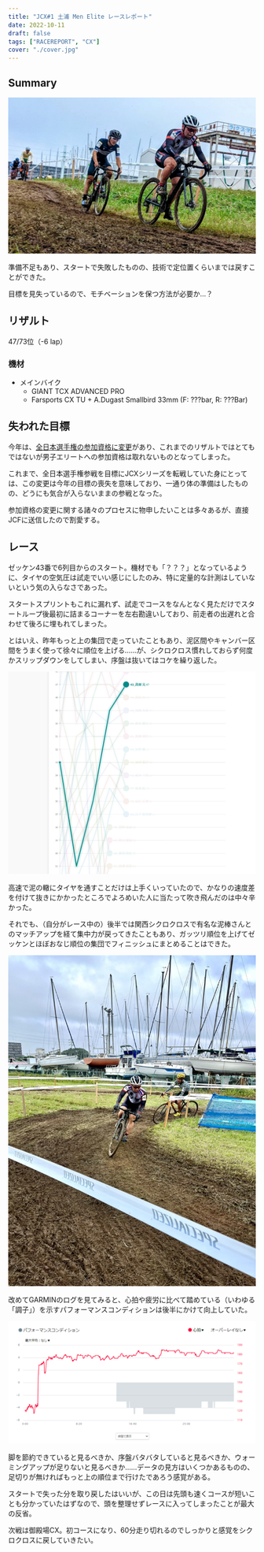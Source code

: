 ```yaml
---
title: "JCX#1 土浦 Men Elite レースレポート"
date: 2022-10-11
draft: false
tags: ["RACEREPORT", "CX"]
cover: "./cover.jpg"
---
```


## Summary

![Photo by skp](./cover.jpg)

準備不足もあり、スタートで失敗したものの、技術で定位置くらいまでは戻すことができた。

目標を見失っているので、モチベーションを保つ方法が必要か…？

## リザルト

47/73位（-6 lap）

### 機材

- メインバイク
  - GIANT TCX ADVANCED PRO
  - Farsports CX TU + A.Dugast Smallbird 33mm (F: ???bar, R: ???Bar)

## 失われた目標

今年は、[全日本選手権の参加資格に変更](https://jcf.or.jp/%e5%85%a8%e6%97%a5%e6%9c%ac%e9%81%b8%e6%89%8b%e6%a8%a9%e8%87%aa%e8%bb%a2%e8%bb%8a%e7%ab%b6%e6%8a%80%e5%a4%a7%e4%bc%9a%e3%82%b7%e3%82%af%e3%83%ad%e3%82%af%e3%83%ad%e3%82%b9-%e5%8f%82%e5%8a%a0-2/?category=cyclocross)があり、これまでのリザルトではとてもではないが男子エリートへの参加資格は取れないものとなってしまった。

これまで、全日本選手権参戦を目標にJCXシリーズを転戦していた身にとっては、この変更は今年の目標の喪失を意味しており、一通り体の準備はしたものの、どうにも気合が入らないままの参戦となった。

参加資格の変更に関する諸々のプロセスに物申したいことは多々あるが、直接JCFに送信したので割愛する。

## レース

ゼッケン43番で6列目からのスタート。機材でも「？？？」となっているように、タイヤの空気圧は試走でいい感じにしたのみ、特に定量的な計測はしていないという気の入らなさであった。

スタートスプリントもこれに漏れず、試走でコースをなんとなく見ただけでスタートループ後最初に詰まるコーナーを左右勘違いしており、前走者の出遅れと合わせて後ろに埋もれてしまった。

とはいえ、昨年もっと上の集団で走っていたこともあり、泥区間やキャンバー区間をうまく使って徐々に順位を上げる……が、シクロクロス慣れしておらず何度かスリップダウンをしてしまい、序盤は抜いてはコケを繰り返した。

![ラップチャートは正直](./lapchart.png)

高速で泥の轍にタイヤを通すことだけは上手くいっていたので、かなりの速度差を付けて抜きにかかったところでよろめいた人に当たって吹き飛んだのは中々辛かった。

それでも、（自分がレース中の）後半では関西シクロクロスで有名な泥棒さんとのマッチアップを経て集中力が戻ってきたこともあり、ガッツリ順位を上げてゼッケンとほぼおなじ順位の集団でフィニッシュにまとめることはできた。

![どろぼうさん、今年もよろしくお願いします](./dorobou.jpg)

改めてGARMINのログを見てみると、心拍や疲労に比べて踏めている（いわゆる「調子」）を示すパフォーマンスコンディションは後半にかけて向上していた。

![後半（15分経ったあたり）からのほうが踏めている](./p_condition.png)

脚を節約できていると見るべきか、序盤バタバタしていると見るべきか、ウォーミングアップが足りないと見るべきか……データの見方はいくつかあるものの、足切りが無ければもっと上の順位まで行けたであろう感覚がある。

スタートで失った分を取り戻したはいいが、この日は先頭も速くコースが短いことも分かっていたはずなので、頭を整理せずレースに入ってしまったことが最大の反省。

次戦は御殿場CX。初コースになり、60分走り切れるのでしっかりと感覚をシクロクロスに戻していきたい。

